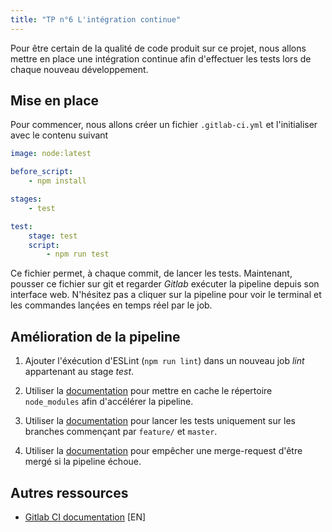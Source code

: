 ```yaml
---
title: "TP n°6 L'intégration continue"
---
```


Pour être certain de la qualité de code produit sur ce projet, nous allons mettre en place une intégration continue afin d'effectuer les tests lors de chaque nouveau développement.

## Mise en place

Pour commencer, nous allons créer un fichier `.gitlab-ci.yml` et l'initialiser avec le contenu suivant

```yaml
image: node:latest 

before_script:
    - npm install

stages:
    - test

test:
    stage: test
    script: 
        - npm run test
```

Ce fichier permet, à chaque commit, de lancer les tests.
Maintenant, pousser ce fichier sur git et regarder *Gitlab* exécuter la pipeline depuis son interface web.
N'hésitez pas a cliquer sur la pipeline pour voir le terminal et les commandes lançées en temps réel par le job.

## Amélioration de la pipeline

 1. Ajouter l'éxécution d'ESLint (`npm run lint`) dans un nouveau job *lint* appartenant au stage *test*.

 2. Utiliser la [documentation](https://docs.gitlab.com/ee/ci/yaml/#cache) pour mettre en cache le répertoire `node_modules` afin d'accélérer la pipeline.

 3. Utiliser la [documentation](https://docs.gitlab.com/ee/ci/yaml/#onlyexcept-basic) pour lancer les tests uniquement sur les branches commençant par `feature/` et `master`.

 4. Utiliser la [documentation](https://docs.gitlab.com/ee/ci/merge_request_pipelines/) pour empêcher une merge-request d'être mergé si la pipeline échoue.

## Autres ressources

 * [Gitlab CI documentation](https://docs.gitlab.com/ee/ci/) [EN]
